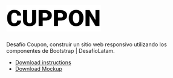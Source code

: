 # <img src="./assets/imgs/logos/logo-black.png" width="250" height="70">

Desafío Coupon, construir un sitio web responsivo utilizando los componentes de Bootstrap | DesafíoLatam.

- [Download instructions](https://mega.nz/file/HaxV3DBZ#59z3pqs_--87FicpakylVXVYeVK_V4w0Ula_GbmFqS8)
- [Download Mockup](https://xd.adobe.com/spec/aad024b9-c153-43f1-4dd6-da519734e1ee-dce1/specs/)